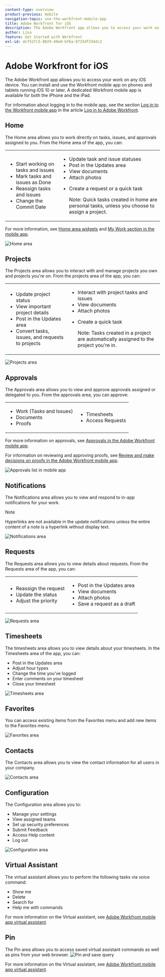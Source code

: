 ```yaml
---
content-type: overview
product-previous: mobile
navigation-topic: use-the-workfront-mobile-app
title: Adobe Workfront for iOS
description: The Adobe Workfront app allows you to access your work on any iOS device. You can install and use the Workfront mobile app on phones and tablets running iOS 10 or later. A dedicated Workfront mobile app is available for both the iPhone and the iPad.
author: Lisa
feature: Get Started with Workfront
exl-id: dcf52fc5-8029-49e0-bf6a-0733df334dc2
---
```

# Adobe Workfront for iOS

The Adobe Workfront app allows you to access your work on any iOS device. You can install and use the Workfront mobile app on phones and tablets running iOS 10 or later. A dedicated Workfront mobile app is available for both the iPhone and the iPad.

For information about logging in to the mobile app, see the section [Log in to the Workfront mobile app](../../../workfront-basics/manage-your-account-and-profile/managing-your-workfront-account/log-in-to-workfront.md#log) in the article [Log in to Adobe Workfront](../../../workfront-basics/manage-your-account-and-profile/managing-your-workfront-account/log-in-to-workfront.md).

## Home

The Home area allows you to work directly on tasks, issues, and approvals assigned to you. From the Home area of the app, you can:

<table style="table-layout:auto"> 
 <col> 
 <col> 
 <tbody> 
  <tr> 
   <td> 
    <ul> 
     <li>Start working on tasks and issues</li> 
     <li>Mark tasks and issues as Done</li> 
     <li>Reassign tasks and issues</li> 
     <li>Change the Commit Date</li> 
    </ul> </td> 
   <td> 
    <ul> 
     <li>Update task and issue statuses</li> 
     <li>Post in the Updates area</li> 
     <li>View documents</li> 
     <li>Attach photos</li> 
     <li> <p>Create a request or a quick task</p> <p>Note: Quick tasks created in home are personal tasks, unless you choose to assign a project.</p> </li> 
    </ul> </td> 
  </tr> 
 </tbody> 
</table>

For more information, see [Home area widgets](../../../workfront-basics/mobile-apps/using-the-workfront-mobile-app/home-area-widgets-mobile.md) and [My Work section in the mobile app](../../../workfront-basics/mobile-apps/using-the-workfront-mobile-app/my-work-section-mobile.md).

![Home area](assets/mobile-home-area-not-boards.png)

## Projects

The Projects area allows you to interact with and manage projects you own and projects you're on. From the projects area of the app, you can:

<table style="table-layout:auto"> 
 <col> 
 <col> 
 <tbody> 
  <tr> 
   <td> 
    <ul> 
     <li>Update project status</li> 
     <li>View important project details</li> 
     <li>Post in the Updates area</li> 
     <li>Convert tasks, issues, and requests to projects</li> 
    </ul> </td> 
   <td> 
    <ul> 
     <li>Interact with project tasks and issues</li> 
     <li>View documents</li> 
     <li>Attach photos</li> 
     <li> <p>Create a quick task</p> <p>Note: Tasks created in a project are automatically assigned to the project you're in. </p> </li> 
    </ul> </td> 
  </tr> 
 </tbody> 
</table>

![Projects area](assets/mobile-projects-area.png)

## Approvals

The Approvals area allows you to view and approve approvals assigned or delegated to you. From the approvals area, you can approve:

<table style="table-layout:auto">
 <col>
 <col>
 <tbody>
  <tr>
   <td>
    <ul>
     <li>Work (Tasks and Issues)</li>
     <li>Documents</li>
     <li>Proofs </li>
    </ul> </td>
   <td>
    <ul>
     <li>Timesheets</li>
     <li>Access Requests</li>
    </ul> </td>
  </tr>
 </tbody>
</table>

For more information on approvals, see [Approvals in the Adobe Workfront mobile app](../../../workfront-basics/mobile-apps/using-the-workfront-mobile-app/approvals-in-mobile-app.md).

For information on reviewing and approving proofs, see [Review and make decisions on proofs in the Adobe Workfront mobile app](../../../workfront-basics/mobile-apps/using-the-workfront-mobile-app/work-with-proofs-in-mobile-app.md).

![Approvals list in mobile app](assets/mobile-approvals-adobe-350x574.png)

## Notifications

The Notifications area allows you to view and respond to in-app notifications for your work.

>[!NOTE]
>Hyperlinks are not available in the update notifications unless the entire content of a note is a hyperlink without display text.

![Notifications area](assets/mobile-notifications-area.png)

## Requests

The Requests area allows you to view details about requests. From the Requests area of the app, you can:

<table style="table-layout:auto">
 <col>
 <col>
 <tbody>
  <tr>
   <td>
    <ul>
     <li>Reassign the request</li>
     <li>Update the status</li>
     <li>Adjust the priority</li>
    </ul> </td>
   <td>
    <ul>
     <li>Post in the Updates area</li>
     <li>View documents</li>
     <li>Attach photos</li>
     <li>Save a request as a draft</li>
    </ul> </td>
  </tr>
 </tbody>
</table>

![Requests area](assets/mobile-requests-area.png)

## Timesheets

The timesheets area allows you to view details about your timesheets. In the Timesheets area of the app, you can:

* Post in the Updates area
* Adjust hour types
* Change the time you've logged
* Enter comments on your timesheet
* Close your timesheet

![Timesheets area](assets/mobile-timesheets-area.png)

## Favorites

You can access existing items from the Favorites menu and add new items to the Favorites menu.

![Favorites area](assets/mobile-favorites-area.png)

## Contacts

The Contacts area allows you to view the contact information for all users in your company.

![Contacts area](assets/mobile-contacts-area.png)

## Configuration

The Configuration area allows you to:

* Manage your settings
* View assigned teams
* Set up security preferences
* Submit Feedback
* Access Help content
* Log out

![Configuration area](assets/ios-configuration-area.png)

## Virtual Assistant

The virtual assistant allows you to perform the following tasks via voice command:

* Show me
* Delete
* Search for 
* Help me with commands

For more information on the Virtual assistant, see [Adobe Workfront mobile app virtual assistant](../../../workfront-basics/mobile-apps/using-the-workfront-mobile-app/wf-mobile-virtual-assistant.md).

## Pin

The Pin area allows you to access saved virtual assistant commands as well as pins from your web browser. 
![Pin and save query](assets/pin-and-save-query-adobe-350x285.png)

For more information on the Virtual assistant, see [Adobe Workfront mobile app virtual assistant](../../../workfront-basics/mobile-apps/using-the-workfront-mobile-app/wf-mobile-virtual-assistant.md).
